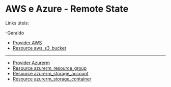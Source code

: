 # AWS e Azure - Remote State

Links úteis:

-Geraldo

- [Provider AWS](https://registry.terraform.io/providers/hashicorp/aws/latest/docs)
- [Resource aws_s3_bucket](https://registry.terraform.io/providers/hashicorp/aws/latest/docs/resources/s3_bucket)

---

- [Provider Azurerm](https://registry.terraform.io/providers/hashicorp/azurerm/latest/docs)
- [Resource azurerm_resource_group](https://registry.terraform.io/providers/hashicorp/azurerm/latest/docs/resources/resource_group)
- [Resource azurerm_storage_account](https://registry.terraform.io/providers/hashicorp/azurerm/latest/docs/resources/storage_account)
- [Resource azurerm_storage_container](https://registry.terraform.io/providers/hashicorp/azurerm/latest/docs/resources/storage_container)